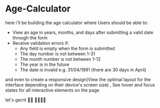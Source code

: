 # Age-Calculator
 
here i'll be building the age calculator where Users should be able to:

- View an age in years, months, and days after submitting a valid date through the form
- Receive validation errors if:
  - Any field is empty when the form is submitted
  - The day number is not between 1-31
  - The month number is not between 1-12
  - The year is in the future
  - The date is invalid e.g. 31/04/1991 (there are 30 days in April) 

and even to create a responsive design(View the optimal layout for the interface depending on their device's screen size)  , See hover and focus states for all interactive elements on the page

let's gerrit ✌🏽 🤜🏼🤛🏽 